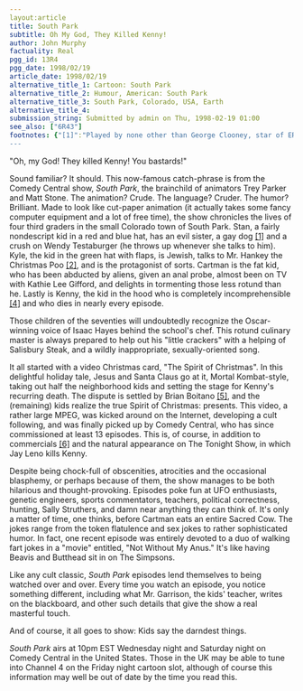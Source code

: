 ```yaml
---
layout:article
title: South Park
subtitle: Oh My God, They Killed Kenny!
author: John Murphy
factuality: Real
pgg_id: 13R4
pgg_date: 1998/02/19
article_date: 1998/02/19
alternative_title_1: Cartoon: South Park
alternative_title_2: Humour, American: South Park
alternative_title_3: South Park, Colorado, USA, Earth
alternative_title_4: 
submission_string: Submitted by admin on Thu, 1998-02-19 01:00
see_also: ["6R43"]
footnotes: {"[1]":"Played by none other than George Clooney, star of ER, Batman and Robin, From Dusk 'Til Dawn, and not much else.","[2]":"Don't ask. [3]","[3]":"Seriously. Don't ask.","[4]":"Something akin to a cult following has been trying to determine what Kenny is actually saying. Most of what they have conjectured is unfit for print, but it makes one wonder... [7]","[5]":"Yes, the skater.","[6]":"Kenny and Kyle appeared in a commercial for Magic: The Gathering, in which Kenny reportedly said something nasty about the game.","[7]":"In a recent edition of TV Guide, the show's creators confirmed that Kenny's ramblings, if understandable, would be censor-food."}
---
```

<div>
<p>"Oh, my God! They killed Kenny! You bastards!"</p>
<p>Sound familiar? It should. This now-famous catch-phrase is from the Comedy Central show, <em>South Park</em>, the brainchild of animators Trey Parker and Matt Stone. The animation? Crude. The language? Cruder. The humor? Brilliant. Made to look like cut-paper animation (it actually takes some fancy computer equipment and a lot of free time), the show chronicles the lives of four third graders in the small Colorado town of South Park. Stan, a fairly nondescript kid in a red and blue hat, has an evil sister, a gay dog <a href="#footnotes.1" class="footnote-link">[1]</a> and a crush on Wendy Testaburger (he throws up whenever she talks to him). Kyle, the kid in the green hat with flaps, is Jewish, talks to Mr. Hankey the Christmas Poo <a href="#footnotes.2" class="footnote-link">[2]</a>, and is the protagonist of sorts. Cartman is the fat kid, who has been abducted by aliens, given an anal probe, almost been on TV with Kathie Lee Gifford, and delights in tormenting those less rotund than he. Lastly is Kenny, the kid in the hood who is completely incomprehensible <a href="#footnotes.4" class="footnote-link">[4]</a> and who dies in nearly every episode.</p>
<p>Those children of the seventies will undoubtedly recognize the Oscar-winning voice of Isaac Hayes behind the school's chef. This rotund culinary master is always prepared to help out his "little crackers" with a helping of Salisbury Steak, and a wildly inappropriate, sexually-oriented song.</p>
<p>It all started with a video Christmas card, "The Spirit of Christmas". In this delightful holiday tale, Jesus and Santa Claus go at it, Mortal Kombat-style, taking out half the neighborhood kids and setting the stage for Kenny's recurring death. The dispute is settled by Brian Boitano <a href="#footnotes.5" class="footnote-link">[5]</a>, and the (remaining) kids realize the true Spirit of Christmas: presents. This video, a rather large MPEG, was kicked around on the Internet, developing a cult following, and was finally picked up by Comedy Central, who has since commissioned at least 13 episodes. This is, of course, in addition to commercials <a href="#footnotes.6" class="footnote-link">[6]</a> and the natural appearance on The Tonight Show, in which Jay Leno kills Kenny.</p>
<p>Despite being chock-full of obscenities, atrocities and the occasional blasphemy, or perhaps because of them, the show manages to be both hilarious and thought-provoking. Episodes poke fun at UFO enthusiasts, genetic engineers, sports commentators, teachers, political correctness, hunting, Sally Struthers, and damn near anything they can think of. It's only a matter of time, one thinks, before Cartman eats an entire Sacred Cow. The jokes range from the token flatulence and sex jokes to rather sophisticated humor. In fact, one recent episode was entirely devoted to a duo of walking fart jokes in a "movie" entitled, "Not Without My Anus." It's like having Beavis and Butthead sit in on The Simpsons.</p>
<p>Like any cult classic, <em>South Park</em> episodes lend themselves to being watched over and over. Every time you watch an episode, you notice something different, including what Mr. Garrison, the kids' teacher, writes on the blackboard, and other such details that give the show a real masterful touch.</p>
<p>And of course, it all goes to show: Kids say the darndest things.</p>
<p><em>South Park</em> airs at 10pm EST Wednesday night and Saturday night on Comedy Central in the United States. Those in the UK may be able to tune into Channel 4 on the Friday night cartoon slot, although of course this information may well be out of date by the time you read this.</p>
</div>
